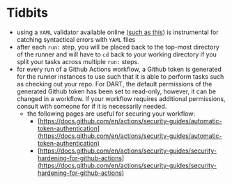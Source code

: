 # Tidbits
- using a `YAML` validator available online ([such as this](https://jsonformatter.org/yaml-validator)) is instrumental for catching syntactical errors with `YAML` files
- after each `run:` step, you will be placed back to the top-most directory of the runner and will have to `cd` back to your working directory if you split your tasks across multiple `run:` steps.
- for every run of a Github Actions workflow, a Github token is generated for the runner instances to use such that it is able to perform tasks such as checking out your repo. For DART, the default permissions of the generated Github token has been set  to read-only, however, it can be changed in a workflow. If your workflow requires additional permissions, consult with someone for if it is necessarily needed. 
    - the following pages are useful for securing your workflow:
        - [https://docs.github.com/en/actions/security-guides/automatic-token-authentication](https://docs.github.com/en/actions/security-guides/automatic-token-authentication)
        - [https://docs.github.com/en/actions/security-guides/security-hardening-for-github-actions](https://docs.github.com/en/actions/security-guides/security-hardening-for-github-actions)
